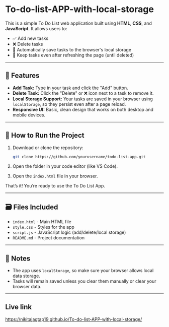 # To-do-list-APP-with-local-storage
This is a simple To Do List web application built using **HTML**, **CSS**, and **JavaScript**. It allows users to:

- ✅ Add new tasks
- ❌ Delete tasks
- 💾 Automatically save tasks to the browser's local storage
- 🔁 Keep tasks even after refreshing the page (until deleted)

---

## 🔧 Features

- **Add Task:** Type in your task and click the "Add" button.
- **Delete Task:** Click the "Delete" or ❌ icon next to a task to remove it.
- **Local Storage Support:** Your tasks are saved in your browser using `localStorage`, so they persist even after a page reload.
- **Responsive UI:** Basic, clean design that works on both desktop and mobile devices.

---

## 📂 How to Run the Project

1. Download or clone the repository:
    ```bash
    git clone https://github.com/yourusername/todo-list-app.git
    ```

2. Open the folder in your code editor (like VS Code).

3. Open the `index.html` file in your browser.

That’s it! You’re ready to use the To Do List App.

---

## 🗃️ Files Included

- `index.html` - Main HTML file
- `style.css` - Styles for the app
- `script.js` - JavaScript logic (add/delete/local storage)
- `README.md` - Project documentation

---

## 📌 Notes

- The app uses `localStorage`, so make sure your browser allows local data storage.
- Tasks will remain saved unless you clear them manually or clear your browser data.

---
## Live link
https://nikitajagtap19.github.io/To-do-list-APP-with-local-storage/


